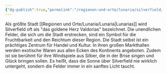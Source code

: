 ```yaml
---
{"dg-publish":true,"permalink":"/regionen-und-orte/lunaria/silverfield/silverfield/","tags":["City"]}
---
```


Als größte Stadt [[Regionen und Orte/Lunaria/Lunaria\|Lunarias]] wird Silverfield oft als "das goldene Herz Valdorias" bezeichnet. Die unendlichen Felder, die sich um die Stadt erstrecken, sind ein Symbol für die Fruchtbarkeit und den Reichtum dieser Region. Die Stadt selbst ist ein prächtiges Zentrum für Handel und Kultur. In ihren großen Markthallen werden exotische Waren aus allen Ecken des Kontinents angeboten. Zudem ist sie berühmt für ihre Windspiele aus Silber, die in der Brise singen und Glück bringen sollen. Es heißt, dass die Sonne über Silverfield nie wirklich untergeht, sondern die Felder immer in ein sanftes Licht taucht.